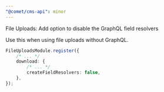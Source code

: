 ```yaml
---
"@comet/cms-api": minor
---
```


File Uploads: Add option to disable the GraphQL field resolvers

Use this when using file uploads without GraphQL.

```ts
FileUploadsModule.register({
    /* ... */
    download: {
        /* ... */
        createFieldResolvers: false,
    },
});
```
